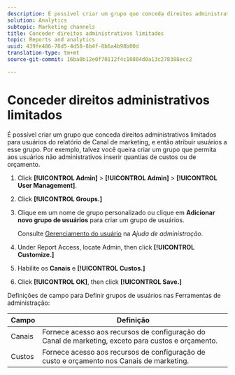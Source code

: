 ```yaml
---
description: É possível criar um grupo que conceda direitos administrativos limitados para usuários do relatório de Canal de marketing, e então atribuir usuários a esse grupo. Por exemplo, talvez você queira criar um grupo que permita aos usuários não administrativos inserir quantias de custos ou de orçamento.
solution: Analytics
subtopic: Marketing channels
title: Conceder direitos administrativos limitados
topic: Reports and analytics
uuid: 439fe486-78d5-4d58-8b4f-8b6a4b98b00d
translation-type: tm+mt
source-git-commit: 16ba0b12e0f70112f4c10804d0a13c278388ecc2

---
```



# Conceder direitos administrativos limitados

É possível criar um grupo que conceda direitos administrativos limitados para usuários do relatório de Canal de marketing, e então atribuir usuários a esse grupo. Por exemplo, talvez você queira criar um grupo que permita aos usuários não administrativos inserir quantias de custos ou de orçamento.

1. Click **[!UICONTROL Admin]** &gt; **[!UICONTROL Admin]** &gt; **[!UICONTROL User Management]**.
1. Click **[!UICONTROL Groups.]**
1. Clique em um nome de grupo personalizado ou clique em **Adicionar novo grupo de usuários** para criar um grupo de usuários.

   Consulte [Gerenciamento do usuário](https://marketing.adobe.com/resources/help/en_US/reference/user_management.html) na *Ajuda de administração*.

1. Under Report Access, locate Admin, then click **[!UICONTROL Customize.]**
1. Habilite os **Canais** e **[!UICONTROL Custos.]**
1. Click **[!UICONTROL OK]**, then click **[!UICONTROL Save.]**

Definições de campo para Definir grupos de usuários nas Ferramentas de administração:

| Campo | Definição |
|--- |--- |
| Canais | Fornece acesso aos recursos de configuração do Canal de marketing, exceto para custos e orçamento. |
| Custos | Fornece acesso aos recursos de configuração de custo e orçamento nos Canais de marketing. |
